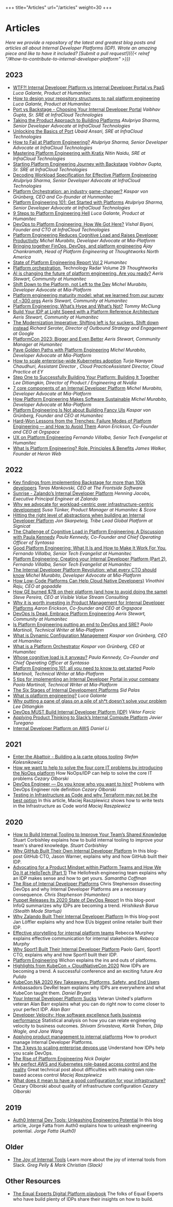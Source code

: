 +++
title="Articles"
url="/articles"
weight=30
+++

# Articles

_Here we provide a repository of the latest and greatest blog posts and articles all about Internal Developer Platforms (IDP). Wrote an amazing piece and like to have it included? [Submit a pull request!]({{< relref "/#how-to-contribute-to-internal-developer-platform" >}})_

## 2023
- [WTF?! Internal Developer Platform vs Internal Developer Portal vs PaaS](https://humanitec.com/blog/wtf-internal-developer-platform-vs-internal-developer-portal-vs-paas) _Luca Galante, Product at Humanitec_
- [How to design your repository structures to nail platform engineering](https://humanitec.com/blog/how-to-design-your-repository-structures-to-nail-platform-engineering) _Luca Galante, Product at Humanitec_
- [Port vs Backstage - Choosing Your Internal Developer Portal](https://www.infracloud.io/blogs/port-vs-backstage-idp-comparison/) _Vaibhav Gupta, Sr. SRE at InfraCloud Technologies_
- [Taking the Product Approach to Building Platforms](https://www.infracloud.io/blogs/taking-product-approach-to-building-platforms/) _Atulpriya Sharma, Senior Developer Advocate at InfraCloud Technologies_
- [Unlocking the Basics of Port](https://www.infracloud.io/blogs/unlocking-basics-of-port/) _Ubaid Ansari, SRE at InfraCloud Technologies_
- [How to Fail at Platform Engineering?](https://www.infracloud.io/blogs/how-to-fail-at-platform-engineering/) _Atulpriya Sharma, Senior Developer Advocate at InfraCloud Technologies_
- [Mastering Platform Engineering with Kratix](https://www.infracloud.io/blogs/mastering-platform-engineering-with-kratix/) _Nitin Naidu, SRE at InfraCloud Technologies_
- [Starting Platform Engineering Journey with Backstage](https://www.infracloud.io/blogs/starting-platform-engineering-journey-backstage/) _Vaibhav Gupta, Sr. SRE at InfraCloud Technologies_
- [Decoding Workload Specification for Effective Platform Engineering](https://www.infracloud.io/blogs/decoding-workload-specification-for-effective-platform-engineering/) _Atulpriya Sharma, Senior Developer Advocate at InfraCloud Technologies_
- [Platform Orchestration: an industry game-changer?](https://humanitec.com/blog/platform-orchestration-the-ultimate-industry-game-changer) _Kaspar von Grünberg, CEO and Co-founder at Hunmanitec_
- [Platform Engineering 101: Get Started with Platforms](https://www.infracloud.io/blogs/platform-engineering-101/) _Atulpriya Sharma, Senior Developer Advocate at InfraCloud Technologies_
- [9 Steps to Platform Engineering Hell](https://thenewstack.io/9-steps-to-platform-engineering-hell/) _Luca Galante, Product at Humanitec_
- [DevOps to Platform Engineering: How We Got Here?](https://www.infracloud.io/blogs/devops-to-platform-engineering-how-we-got-here/) _Vishal Biyani, Founder and CTO at InfraCloud Technologies_
- [Platform Engineering Reduces Cognitive Load and Raises Developer Productivity](https://thenewstack.io/platform-engineering-reduces-cognitive-load-and-raises-developer-productivity/) _Michel Murabito, Developer Advocate at Mia-Platform_
- [Bringing together FinOps, DevOps, and platform engineering](https://platformengineering.org/blog/bringing-together-finops-devops-and-platform-engineering) _Ajay Chankramath, Head of Platform Engineering at Thoughtworks North America_
- [State of Platform Engineering Report Vol 2](https://humanitec.com/whitepapers/state-of-platform-engineering-report-volume-2) _Humanitec_
- [Platform orchestration](https://www.thoughtworks.com/en-de/radar/techniques/platform-orchestration), Technology Radar Volume 29  _Thoughtworks_
- [AI is changing the future of platform engineering. Are you ready?](https://platformengineering.org/blog/ai-is-changing-the-future-of-platform-engineering-are-you-ready) _Aeris Stewart, Community at Humanitec_
- [Shift Down to the Platform, not Left to the Dev](https://mia-platform.eu/blog/shift-down-to-the-platform/) _Michel Murabito, Developer Advocate at Mia-Platform_
- [Platform engineering maturity model: what we learned from our survey of ~300 orgs](https://platformengineering.org/blog/platform-engineering-maturity-model-what-we-learned-from-our-survey-of-300-orgs) _Aeris Stewart, Community at Humanitec_
- [Platform Engineering: What’s Hype and What’s Not?](https://thenewstack.io/platform-engineering-whats-hype-and-whats-not/) _Tommy McClung_
- [Build Your IDP at Light Speed with a Platform Reference Architecture](https://thenewstack.io/build-your-idp-at-light-speed-with-a-platform-reference-architecture/) _Aeris Stewart, Community at Humanitec_
- [The Modernization Imperative: Shifting left is for suckers. Shift down instead](https://cloud.google.com/blog/products/application-development/richard-seroter-on-shifting-down-vs-shifting-left) _Richard Seroter, Director of Outbound Strategy and Engagement at Google_
- [PlatformCon 2023: Bigger and Even Better](https://thenewstack.io/platformcon-2023-bigger-and-even-better/) _Aeris Stewart, Community Manager at Humanitec_
- [Pave Golden Paths with Platform Engineering](https://mia-platform.eu/blog/golden-paths-platform-engineering/) _Michel Murabito, Developer Advocate at Mia-Platform_
- [How to scale enterprise-wide Kubernetes adoption](https://platformengineering.org/blog/scale-kubernetes-enterprise-adoption) _Turja Narayan Chaudhuri, Assistant Director , Cloud PracticeAssistant Director, Cloud Practice at EY_
- [Step One to Successfully Building Your Platform: Building It Together](https://www.infoq.com/articles/building-platform-business-case) _Lee Ditiangkin, Director of Product / Engineering at Nvidia_
- [7 core components of an Internal Developer Platform](https://mia-platform.eu/blog/seven-core-components-internal-developer-platform/) _Michel Murabito, Developer Advocate at Mia-Platform_
- [How Platform Engineering Makes Software Sustainable](https://devops.com/how-platform-engineering-makes-software-sustainable/) _Michel Murabito, Developer Advocate at Mia-Platform_
- [Platform Engineering Is Not about Building Fancy UIs](https://thenewstack.io/platform-engineering-is-not-about-building-fancy-uis/) _Kaspar von Grünberg, Founder and CEO at Humanitec_
- [Hard-Won Lessons from the Trenches: Failure Modes of Platform Engineering — and How to Avoid Them](https://www.infoq.com/articles/platform-engineering-lessons-learned/) _Aaron Erickson, Co-Founder and CEO at Orgspace_
- [UX on Platform Engineering](https://nandovillalba.medium.com/ux-on-platform-engineering-1c7ecfaddea7) _Fernando Villalba, Senior Tech Evangelist at Humanitec_
- [What Is Platform Engineering? Role, Principles & Benefits](https://spacelift.io/blog/what-is-platform-engineering) _James Walker, Founder at Heron Web_
 
## 2022
- [Key findings from implementing Backstage for more than 100k developers](https://platformengineering.org/blog/backstage-implementations-for-more-than-100k-developers) _Taras Mankovski, CEO at The Frontside Software_
- [Sunrise - Zalando’s Internal Developer Platform](https://platformengineering.org/talks-library/sunrise-zalandos-internal-developer-platform) _Henning Jacobs, Executive Principal Engineer at Zalando_
- [Why we advocate for workload-centric over infrastructure-centric development](https://score.dev/blog/workload-centric-over-infrastructure-centric-development) _Susa Tünker, Product Manager at Humanitec & Score_
- [Hitting the right level of abstractions when building an Internal Developer Platform](https://platformengineering.org/blog/right-level-of-abstraction-internal-developer-platform) _Jon Skarpeteig, Tribe Lead Global Platform at Signicat_
- [The Challenge of Cognitive Load in Platform Engineering: A Discussion with Paula Kennedy](https://www.infoq.com/articles/cognitive-load-platform-engineering/) _Paula Kennedy, Co-Founder and Chief Operating Officer of Syntasso_
- [Good Platform Engineering: What It Is and How to Make It Work For You](https://www.contino.io/insights/platform-engineering), _Fernando Villalba, Senior Tech Evangelist at Humanitec_
- [Platform Engineering: Creating your Internal Developer Platform (Part 2)](https://medium.com/contino-engineering/creating-your-internal-developer-platform-part-2-65ff217cecd6), _Fernando Villalba, Senior Tech Evangelist at Humanitec_
- [The Internal Developer Platform Revolution: what every CTO should know](https://mia-platform.eu/blog/internal-developer-platform-revolution/) _Michel Murabito, Developer Advocate at Mia-Platform_
- [How Low-Code Platforms Can Help Cloud Native Developers)](https://blog.gopaddle.io/2021/11/25/no-code-cloudnative-developers/) _Vinothini Raju, CEO at gopaddle_
- [How GE burned $7B on their platform (and how to avoid doing the same)](https://platformengineering.org/blog/how-general-electric-burned-7-billion-on-their-platform) _Steve Pereira, CEO at Visible Value Stream Consulting_
- [Why it is worth investing in Product Management for Internal Developer Platforms](https://platformengineering.org/blog/product-management-for-internal-developer-platforms) _Aaron Erickson, Co-founder and CEO at Orgspace_
- [DevOps Is Dead. Embrace Platform Engineering](https://thenewstack.io/devops-is-dead-embrace-platform-engineering/) _Aeris Stewart, Community at Humanitec_
- [Is Platform Engineering putting an end to DevOps and SRE?](https://mia-platform.eu/blog/platform-engineering-devops-sre/) _Paolo Martinoli, Technical Writer at Mia-Platform_
- [What is Dynamic Configuration Management](https://humanitec.com/blog/what-is-dynamic-configuration-management) _Kaspar von Grünberg, CEO at Humanitec_ 
- [What is a Platform Orchestrator](https://humanitec.com/blog/what-is-a-platform-orchestrator) _Kaspar von Grünberg, CEO at Humanitec_ 
- [Whose cognitive load is it anyway?](https://platformengineering.org/blog/cognitive-load) _Paula Kennedy, Co-Founder and Chief Operating Officer at Syntasso_
- [Platform Engineering 101: all you need to know to get started](https://mia-platform.eu/blog/platform-engineering-101/) _Paolo Martinoli, Technical Writer at Mia-Platform_
- [5 tips for implementing an Internal Developer Portal in your company](https://mia-platform.eu/blog/internal-developer-portal/) _Paolo Martinoli, Technical Writer at Mia-Platform_
- [The Six Stages of Internal Development Platforms](https://devopsdirective.com/posts/2022/04/stages-of-internal-development-platforms/) _Sid Palas_
- [What is platform engineering?](https://platformengineering.org/blog/what-is-platform-engineering) _Luca Galante_
- [Why putting a pane of glass on a pile of sh*t doesn’t solve your problem](https://platformengineering.org/blog/why-putting-a-pane-of-glass-on-a-pile-of-shit-doesnt-solve-your-problem) _Lee Ditiangkin_
- [DevOps MUST Build Internal Developer Platform (IDP)](https://youtu.be/j5i00z3QXyU) _Viktor Farcic_
- [Applying Product Thinking to Slack’s Internal Compute Platform](https://slack.engineering/applying-product-thinking-to-slacks-internal-compute-platform/) _Javier Turegano_
- [Internal Developer Platform on AWS](https://www.manning.com/liveprojectseries/internal-developer-platform-ser) _Daniel Li_

## 2021

- [Enter the Abattoir - Building a la carte gitops tooling](https://achievers.engineering/enter-the-abattoir-ee5e2019f0b3) _Stefan Kolesnikowicz_
- [How we want to help to solve the four core IT problems by introducing the NoOps platform](https://cezaryolborski.medium.com/how-we-want-to-help-to-solve-the-four-core-it-problems-by-introducing-the-noops-platform-166abce9b6d3) How NoOps/IDP can help to solve the core IT problems _Cezary Olborski_
- [DevOps Engineer — Do you know who you want to hire?](https://cezaryolborski.medium.com/devops-engineer-do-you-know-who-you-want-to-hire-5e14b8707a57) Problems with DevOps Engineer role definition _Cezary Olborski_
- [Testing in Infrastructure as Code and why Terraform may not be the best option](https://dev.to/mraszplewicz/testing-in-infrastructure-as-code-and-why-terraform-may-not-be-the-best-option-3k2i) In this article, Maciej Raszplewicz shows how to write tests in the Infrastructure as Code world _Maciej Raszplewicz_

## 2020

- [How to Build Internal Tooling to Improve Your Team’s Shared Knowledge](https://www.offerzen.com/blog/how-to-internal-tooling-improve-shared-knowledge) Stuart Corbishley explains how to build internal tooling to improve your team's shared knowledge. _Stuart Corbishley_
- [Why GitHub Built Their Own Internal Developer Platform](https://humanitec.com/blog/jason-warner-why-github-built-their-own-internal-developer-platform) In this blog-post GitHub CTO, Jason Warner, explains why and how GitHub built their IDP.
- [Advocating for a Product Mindset within Platform Teams and How We Do It at HelloTech (Part 1)](https://engineering.hellofresh.com/advocating-for-a-product-mindset-within-platform-teams-and-how-we-do-it-at-hellotech-part-1-fc1fbf8ae015) The Hellofresh engineering team explains why an IDP makes sense and how to get yours. _Samantha Coffman_
- [The Rise of Internal Developer Platforms](https://humanitec.com/blog/the-rise-of-internal-developer-platforms) Chris Stephenson dissecting DevOps and why Internal Developer Platforms are a necessary consequence. _Chris Stephenson (Humanitec)_
- [Puppet Releases Its 2020 State of DevOps Report](https://www.infoq.com/news/2020/11/2020-devops-report/) In this blog-post InfoQ summarizes why IDPs are becoming a trend. _Hrishikesh Barua (Stealth Mode Startup)_
- [Why Zalando Built Their Internal Developer Platform‍](https://humanitec.com/blog/why-zalando-builds-an-own-developer-platform) In this blog-post Jan Löffler explains why and how EUs biggest online retailer built their IDP.
- [Effective storytelling for internal platform teams](https://rmurphey.com/posts/effective-storytelling-internal-platforms/) Rebecca Murphey explains effective communication for internal stakeholders. _Rebecca Murphy_
- [Why Sport1 Built Their Internal Developer Platform](https://humanitec.com/blog/why-sport1-built-their-internal-developer-platform) Paolo Garri, Sport1 CTO, explains why and how Sport1 built their IDP.
- [Platform Engineering](https://wichon.com/platform-engineering) Wichon explains the ins and outs of platforms.
- [Highlights from KubeCon + CloudNativeCon 2020](https://www.datadoghq.com/blog/kubecon-cloudnativecon-highlights-2020/) Now IDPs are becoming a trend. A successful conference and an exciting future _Ara Pulido_
- [KubeCon NA 2020 Key Takeaways: Platforms, Safety, and End Users](https://blog.getambassador.io/kubecon-na-2020-key-takeaways-platforms-safety-and-end-users-cb6df12082e6) Ambassadors DevRel team explains why IDPs are everywhere and what KubeCon taught them. _Daniel Bryant_
- [Your Internal Developer Platform Sucks](https://www.alanmbarr.com/blog/internal-developer-platform/) Veteran United\'s platform veteran Alan Barr explains what you can do right now to come closer to your perfect IDP. _Alan Barr_
- [Developer Velocity: How software excellence fuels business performance](https://www.mckinsey.com/industries/technology-media-and-telecommunications/our-insights/developer-velocity-how-software-excellence-fuels-business-performance) Statistical analysis on how you can relate engineering velocity to business outcomes. _Shivam Srivastava, Kartik Trehan, Dilip Wagle, and Jane Wang_
- [Applying product management to internal platforms](https://www.thoughtworks.com/radar/techniques/applying-product-management-to-internal-platforms) How to product manage Internal Developer Platforms.
- [The 3 keys to scaling enterprise devops use](https://eboxsupport.com/the-3-keys-to-scaling-enterprise-devops-use/) Understand how IDPs help you scale DevOps.
- [The Rise of Platform Engineering](https://softwareengineeringdaily.com/2020/02/13/setting-the-stage-for-platform-engineering/) _Nick Daigler_
- [My perfect AWS and Kubernetes role-based access control and the reality](https://raszpel.medium.com/my-perfect-aws-and-kubernetes-role-based-access-control-and-the-reality-dce92de91abe) Great technical post about difficulties with making own role-based access control _Maciej Raszplewicz_
- [What does it mean to have a good configuration for your infrastructure?](https://cezaryolborski.medium.com/what-does-it-mean-to-have-a-good-configuration-for-your-infrastructure-4bdf0b433a7e) Cezary Olborski about quality of infrastructure configuration _Cezary Olborski_

## 2019

- [Auth0 Internal Dev Tools: Unleashing Engineering Potential](https://auth0.com/blog/auth0-internal-dev-tools-unleashing-engineering-potential/) In this blog article, Jorge Fatta from Auth0 explains how to unleash engineering potential. _Jorge Fatta (Auth0)_

## Older

- [The Joy of Internal Tools](https://slack.engineering/the-joy-of-internal-tools/) Learn more about the joy of internal tools from Slack. _Greg Pelly & Mark Christian (Slack)_

## Other Resources

- [The Equal Experts Digital Platform playbook](https://digital-platform.playbook.ee/) The folks of Equal Experts who have build plenty of IDPs share their insights on how to build.
